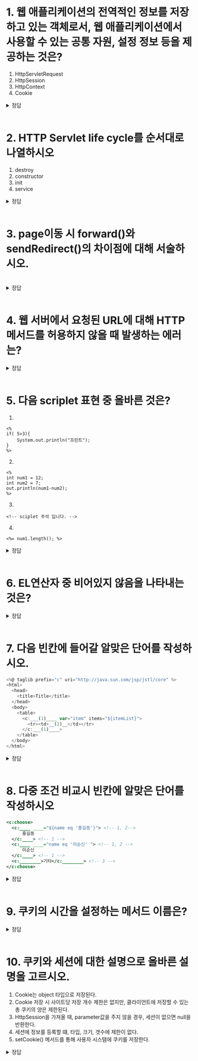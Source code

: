 # 1. 웹 애플리케이션의 전역적인 정보를 저장하고 있는 객체로서, 웹 애플리케이션에서 사용할 수 있는 공통 자원, 설정 정보 등을 제공하는 것은?
1. HttpServletRequest
2. HttpSession
3. HttpContext
4. Cookie

<details>
<summary>정답</summary>
3번<br>
Servlet 관련 주요 객체 중 HttpContext에 관련된 설명이다.
</details>
<br>

# 2.  HTTP Servlet life cycle를 순서대로 나열하시오
1. destroy
2. constructor
3. init
4. service

<details>
<summary>정답</summary>
2 3 4 1<br>
Constructor가 init(초기화) 보다 먼저 수행된다. <br>
loading단계에서는 static 변수들이 메모리에 탑재된다.
</details>
<br>

# 3. page이동 시 forward()와 sendRedirect()의 차이점에 대해 서술하시오.
<br>
<details>
<summary>정답</summary>
forward()는 RequestDispatcher 클래스를 통해 request.getRequestDispatcher(path)을 불러오고, dispatcher의 forward(request, response)를 호출하여 실행한다. <br>

- forward가 contextPath를 붙여서 감
- 이동 범위 : 동일 서버 내 경로
- 기존 request, response가 그대로 전달, 이를 통해 데이터를 유지
- 속도 : 비교적 빠름

<br>
sendRedirect는 response.sendRedirect(location)을 통해 수행됨.<br>

- sendRedirect가 contextPath 없이 감
- 이동범위 : 동일 서버 포함 타 url 가능
- 기존 request/response 소멸하고 새로운 request, response생성
- forward()에 비해 느리고, reqeust로는 data저장 불가하여 session이나 cookie를 이용해야 함
</details>
<br>

# 4. 웹 서버에서 요청된 URL에 대해 HTTP 메서드를 허용하지 않을 때 발생하는 에러는?

<details>
<summary>정답</summary>
405<br>
</details>
<br>

# 5. 다음 scriplet 표현 중 올바른 것은?
1. 
```
<%
if( 5>3){
    System.out.println("프린트");
}
%>
```
2. 
```
<%
int num1 = 12;
int num2 = 7;
out.println(num1-num2);
%>
```
3. 
```
<!-- sciplet 주석 입니다. -->
```
4. 
```
<%= num1.length(); %>
```

<details>
<summary>정답</summary>
1, 2번<br>
1번,
2번 : 올바른 표현식<br>
3번 : 주석 형식은 <%--주석 --%> <br>
4번 : 표현식(출력)에 문자열 뒤에는 ; 붙지 않음<br>

</details>
<br>

# 6. EL연산자 중 비어있지 않음을 나타내는 것은?
<details>
<summary>정답</summary>
not empty<br>
</details>
<br>

# 7. 다음 빈칸에 들어갈 알맞은 단어를 작성하시오.
```javascript
<%@ taglib prefix="c" uri="http://java.sun.com/jsp/jstl/core" %>
<html>
  <head>
    <title>Title</title>
  </head>
  <body>
    <table>
      <c:___(1)____ var="item" items="${itemList}"> 
        <tr><td>__(2)__</td></tr>
      </c:___(1)____>
    </table>
  </body>
</html>
```
<details>
<summary>정답</summary>
(1) : forEach <br>
(2) : ${item} 
</details>
<br>

# 8. 다중 조건 비교시 빈칸에 알맞은 단어를 작성하시오
  ```xml
  <c:choose>
    <c:____ ____="${name eq '홍길동'}"> <!-- 1, 2-->
        홍길동
    </c:____> <!-- 1 -->
    <c:____ ____="name eq '이순신' "> <!-- 1, 2 -->
        이순신
    </c:____> <!-- 1 -->
    <c:________>기타</c:________> <!-- 3 -->
  </c:choose>
  ```

<details>
<summary>정답</summary>
(1) : when <br>
(2) : test
(3) : otherwise
</details>
<br>

# 9. 쿠키의 시간을 설정하는 메서드 이름은?

<details>
<summary>정답</summary>
setMaxAge()
</details>
<br>

# 10. 쿠키와 세션에 대한 설명으로 올바른 설명을 고르시오.
1. Cookie는 object 타입으로 저장된다.
2. Cookie 저장 시 사이트당 저장 개수 제한은 없지만, 클라이언트에 저장할 수 있는 총 쿠키의 양은 제한된다.
3. HttpSession을 가져올 때, parameter값을 주지 않을 경우, 세션이 없으면 null을 반환한다.
4. 세션에 정보를 등록할 떄, 타입, 크기, 갯수에 제한이 없다.
5. setCookie() 메서드를 통해 사용자 시스템에 쿠키를 저장한다.

<details>
<summary>정답</summary>
4번<br>

1. 쿠키는 문자열만 가능하다<br>
2. 쿠키는 client browser에 저장되고, 4kb크기제한이 있으며, 사이트당 20개, 클라이언트 당 300개 제한된다.
3. request.getSession()을 통해 HttpSession을 가져올 수 있으며, 값을 주지 않으면 true이다<br>
    - true 일 경우 
        - 세션이 없으면 new 를 통해 새로 생성하여 return
        - 세션이 존재하면 기존 세션 반환
    - false 일 경우
        - 세션이 없으면 null 반환
        - 세션이 존재하면 기존 세션 반환
5. response.addCookie(cookieName); 이다.
</details>
<br>